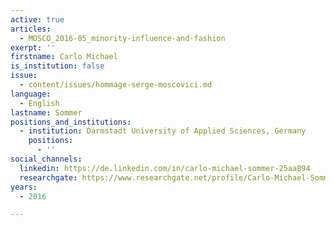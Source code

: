 ```yaml
---
active: true
articles:
  - MOSCO_2016-05_minority-influence-and-fashion
exerpt: ''
firstname: Carlo Michael
is_institution: false
issue:
  - content/issues/hommage-serge-moscovici.md
language:
  - English
lastname: Sommer
positions_and_institutions:
  - institution: Darmstadt University of Applied Sciences, Germany
    positions:
      - ''
social_channels:
  linkedin: https://de.linkedin.com/in/carlo-michael-sommer-25aa894
  researchgate: https://www.researchgate.net/profile/Carlo-Michael-Sommer
years:
  - 2016

---
```

